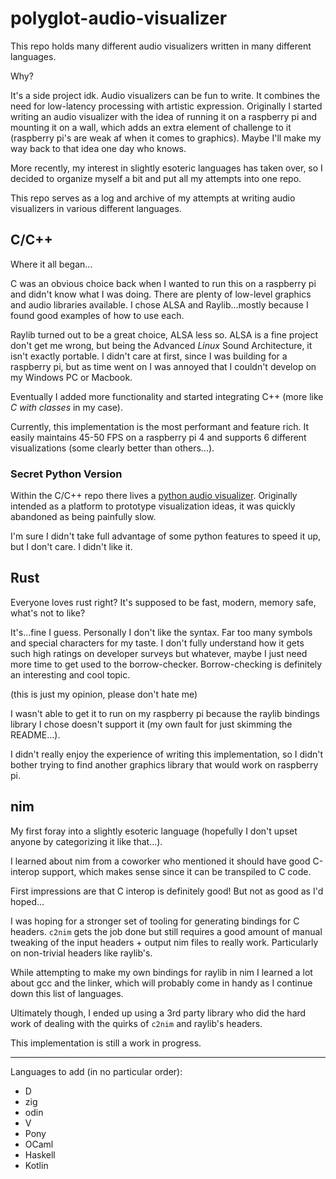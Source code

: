 # polyglot-audio-visualizer

This repo holds many different audio visualizers written in many different languages.

Why? 

It's a side project idk. 
Audio visualizers can be fun to write.
It combines the need for low-latency processing with artistic expression.
Originally I started writing an audio visualizer with the idea of running it on a raspberry pi and mounting it on a wall,
which adds an extra element of challenge to it (raspberry pi's are weak af when it comes to graphics).
Maybe I'll make my way back to that idea one day who knows.

More recently, my interest in slightly esoteric languages has taken over, 
so I decided to organize myself a bit and put all my attempts into one repo.

This repo serves as a log and archive of my attempts at writing audio visualizers in various different languages. 

## C/C++

Where it all began...

C was an obvious choice back when I wanted to run this on a raspberry pi and didn't know what I was doing.
There are plenty of low-level graphics and audio libraries available. 
I chose ALSA and Raylib...mostly because I found good examples of how to use each.

Raylib turned out to be a great choice, ALSA less so.
ALSA is a fine project don't get me wrong, but being the Advanced _Linux_ Sound Architecture, it isn't exactly portable.
I didn't care at first, since I was building for a raspberry pi,
but as time went on I was annoyed that I couldn't develop on my Windows PC or Macbook.

Eventually I added more functionality and started integrating C++ (more like _C with classes_ in my case).

Currently, this implementation is the most performant and feature rich. 
It easily maintains 45-50 FPS on a raspberry pi 4 and supports 6 different visualizations (some clearly better than others...).

### Secret Python Version

Within the C/C++ repo there lives a [python audio visualizer](c_cpp/raspberry-pi-audio-visualizer/python_version).
Originally intended as a platform to prototype visualization ideas, it was quickly abandoned as being painfully slow.

I'm sure I didn't take full advantage of some python features to speed it up, but I don't care. I didn't like it.

## Rust

Everyone loves rust right? It's supposed to be fast, modern, memory safe, what's not to like?

It's...fine I guess. Personally I don't like the syntax. 
Far too many symbols and special characters for my taste.
I don't fully understand how it gets such high ratings on developer surveys but whatever,
maybe I just need more time to get used to the borrow-checker.
Borrow-checking is definitely an interesting and cool topic.

(this is just my opinion, please don't hate me)

I wasn't able to get it to run on my raspberry pi because the raylib bindings library I chose doesn't support it
(my own fault for just skimming the README...).

I didn't really enjoy the experience of writing this implementation, 
so I didn't bother trying to find another graphics library that would work on raspberry pi.

## nim

My first foray into a slightly esoteric language (hopefully I don't upset anyone by categorizing it like that...).

I learned about nim from a coworker who mentioned it should have good C-interop support,
which makes sense since it can be transpiled to C code.

First impressions are that C interop is definitely good! 
But not as good as I'd hoped...

I was hoping for a stronger set of tooling for generating bindings for C headers. 
`c2nim` gets the job done but still requires a good amount of manual tweaking of the 
input headers + output nim files to really work. Particularly on non-trivial headers like raylib's.

While attempting to make my own bindings for raylib in nim I learned a lot about gcc and the linker,
which will probably come in handy as I continue down this list of languages.

Ultimately though, I ended up using a 3rd party library who did the hard work of dealing with the quirks of `c2nim` and raylib's headers.

This implementation is still a work in progress.

---

Languages to add (in no particular order):
- D
- zig
- odin
- V
- Pony
- OCaml
- Haskell
- Kotlin
